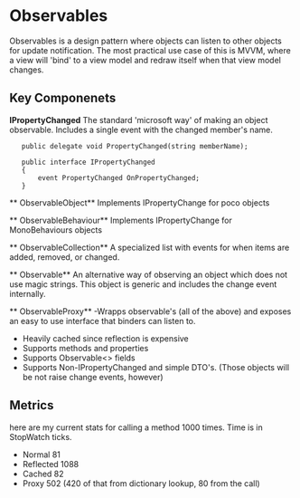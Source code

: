 # Observables

Observables is a design pattern where objects can listen to other objects for update notification. The most practical use case of this is MVVM, where a view will 'bind' to a view model and redraw itself when that view model changes.

## Key Componenets 

**IPropertyChanged**
The standard 'microsoft way' of making an object observable. Includes a single event with the changed member's name.
 
 `````
    public delegate void PropertyChanged(string memberName);

    public interface IPropertyChanged
    {
        event PropertyChanged OnPropertyChanged;
    }
 `````
 
** ObservableObject**
Implements IPropertyChange for poco objects
 
** ObservableBehaviour**
Implements IPropertyChange for MonoBehaviours objects

** ObservableCollection**
A specialized list with events for when items are added, removed, or changed.

** Observable**
An alternative way of observing an object which does not use magic strings. This object is generic and includes the change event internally.

** ObservableProxy**
 -Wrapps observable's (all of the above) and exposes an easy to use interface that binders can listen to.
 - Heavily cached since reflection is expensive
 - Supports methods and properties
 - Supports Observable<> fields
 - Supports Non-IPropertyChanged and simple DTO's. (Those objects will be not raise change events, however)
 
 ## Metrics
 
 here are my current stats for calling a method 1000 times. Time is in StopWatch ticks.
 
 - Normal 81
 - Reflected 1088
 - Cached 82
 - Proxy 502 (420 of that from dictionary lookup, 80 from the call)
            
